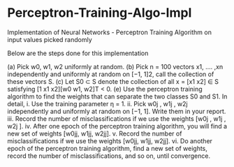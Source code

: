 # Perceptron-Training-Algo-Impl
Implementation of Neural Networks - Perceptron Training Algorithm on input values picked randomly

Below are the steps done for this implementation

(a)	Pick w0, w1, w2 uniformly at random.
(b)	Pick n = 100 vectors x1, …. ,xn independently and uniformly at random on [−1, 1]2, call the collection of these vectors S.
(c)	Let S0 ⊂ S denote the collection of all x = [x1 x2] ∈ S satisfying [1 x1 x2][w0 w1, w2]T < 0.
(e)	Use the perceptron training algorithm to find the weights that can separate the two classes S0 and S1. In detail,
  i.	Use the training parameter η = 1.
  ii.	Pick w0j , w1j , w2j  independently and uniformly at random on [−1, 1].  Write them in your report.
  iii.	Record the number of misclassifications if we use the weights [w0j , w1j , w2j ].
  iv.	After one epoch of the perceptron training algorithm, you will find a new set of weights [w0jj, w1jj, w2jj].
  v.	Record the number of misclassifications if we use the weights [w0jj, w1jj, w2jj].
  vi.	Do another epoch of the perceptron training algorithm, find a new set of weights, record the number of misclassifications, and so     on, until convergence. 

